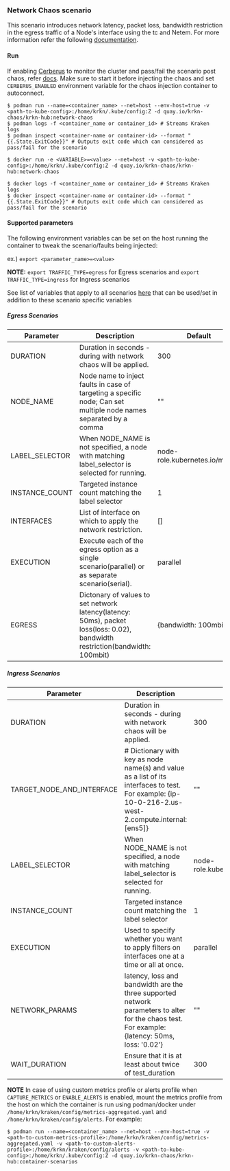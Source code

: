 ### Network Chaos scenario
This scenario introduces network latency, packet loss, bandwidth restriction in the egress traffic of a Node's interface using the tc and Netem. For more information refer the following [documentation](https://github.com/krkn-chaos/krkn/blob/master/docs/network_chaos.md).

#### Run
If enabling [Cerberus](https://github.com/krkn-chaos/krkn#kraken-scenario-passfail-criteria-and-report) to monitor the cluster and pass/fail the scenario post chaos, refer [docs](https://github.com/redhat-chaos/krkn-hub/tree/main/docs/cerberus.md). Make sure to start it before injecting the chaos and set `CERBERUS_ENABLED` environment variable for the chaos injection container to autoconnect.

```
$ podman run --name=<container_name> --net=host --env-host=true -v <path-to-kube-config>:/home/krkn/.kube/config:Z -d quay.io/krkn-chaos/krkn-hub:network-chaos
$ podman logs -f <container_name or container_id> # Streams Kraken logs
$ podman inspect <container-name or container-id> --format "{{.State.ExitCode}}" # Outputs exit code which can considered as pass/fail for the scenario
```

```
$ docker run -e <VARIABLE>=<value> --net=host -v <path-to-kube-config>:/home/krkn/.kube/config:Z -d quay.io/krkn-chaos/krkn-hub:network-chaos

$ docker logs -f <container_name or container_id> # Streams Kraken logs
$ docker inspect <container-name or container-id> --format "{{.State.ExitCode}}" # Outputs exit code which can considered as pass/fail for the scenario
```


#### Supported parameters

The following environment variables can be set on the host running the container to tweak the scenario/faults being injected:

ex.)
`export <parameter_name>=<value>`

**NOTE:**
`export TRAFFIC_TYPE=egress` for Egress scenarios and `export TRAFFIC_TYPE=ingress` for Ingress scenarios


See list of variables that apply to all scenarios [here](all_scenarios_env.md) that can be used/set in addition to these scenario specific variables

##### Egress Scenarios

Parameter               | Description                                                           | Default
----------------------- | -----------------------------------------------------------------     | ------------------------------------ |
DURATION                | Duration in seconds - during with network chaos will be applied.         | 300                                  |
NODE_NAME               | Node name to inject faults in case of targeting a specific node; Can set multiple node names separated by a comma      | ""                                   |
LABEL_SELECTOR          | When NODE_NAME is not specified, a node with matching label_selector is selected for running.          | node-role.kubernetes.io/master       |
INSTANCE_COUNT          | Targeted instance count matching the label selector                   | 1                                   |
INTERFACES          | List of interface on which to apply the network restriction.                   | []                                    |
EXECUTION          | Execute each of the egress option as a single scenario(parallel) or as separate scenario(serial).                   | parallel                                    |
EGRESS          | Dictonary of values to set  network latency(latency: 50ms), packet loss(loss: 0.02), bandwidth restriction(bandwidth: 100mbit)                  | {bandwidth: 100mbit}                                    |


##### Ingress Scenarios

Parameter               | Description                                                           | Default
----------------------- | -----------------------------------------------------------------     | ------------------------------------ |
DURATION                | Duration in seconds - during with network chaos will be applied.         | 300                                  |
TARGET_NODE_AND_INTERFACE               |  # Dictionary with key as node name(s) and value as a list of its interfaces to test. For example: {ip-10-0-216-2.us-west-2.compute.internal: [ens5]}      | ""                                   |
LABEL_SELECTOR          | When NODE_NAME is not specified, a node with matching label_selector is selected for running.          | node-role.kubernetes.io/master       |
INSTANCE_COUNT          | Targeted instance count matching the label selector                   | 1                                   |
EXECUTION          |  Used to specify whether you want to apply filters on interfaces one at a time or all at once.                   | parallel|
NETWORK_PARAMS     | latency, loss and bandwidth are the three supported network parameters to alter for the chaos test. For example: {latency: 50ms, loss: '0.02'} | "" |
WAIT_DURATION           | Ensure that it is at least about twice of test_duration               | 300                                   |


**NOTE** In case of using custom metrics profile or alerts profile when `CAPTURE_METRICS` or `ENABLE_ALERTS` is enabled, mount the metrics profile from the host on which the container is run using podman/docker under `/home/krkn/kraken/config/metrics-aggregated.yaml` and `/home/krkn/kraken/config/alerts`. For example:
```
$ podman run --name=<container_name> --net=host --env-host=true -v <path-to-custom-metrics-profile>:/home/krkn/kraken/config/metrics-aggregated.yaml -v <path-to-custom-alerts-profile>:/home/krkn/kraken/config/alerts -v <path-to-kube-config>:/home/krkn/.kube/config:Z -d quay.io/krkn-chaos/krkn-hub:container-scenarios
```
